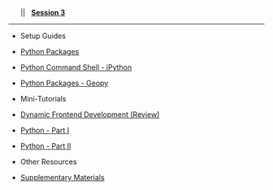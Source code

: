 <!-- docs/_sidebar.md -->

&nbsp;&nbsp;&nbsp;<a href="#/?id=demystifying-programming-dp"><i class="fas fa-home"></i></a>&nbsp;&nbsp;&nbsp;||&nbsp;&nbsp;&nbsp;<a href="#/session3/session3"><span class="fa-stack"><strong class="fa-stack-xs">Session&nbsp;3</strong></span></a><hr>


* Setup Guides  
  
* [Python Packages](/session3/setup_pythonpackages.md)
* [Python Command Shell - iPython](/session3/setup_ipython.md)
* [Python Packages - Geopy](/session3/setup_geopy.md)



* Mini-Tutorials   

* [Dynamic Frontend Development (Review)](/session2/tutorial_js_webdeveloper.md)
* [Python - Part I](/session3/tutorial_python_partI.md)
* [Python - Part II](/session3/tutorial_python_partII.md)

* Other Resources  

* [Supplementary Materials](/session3/supplementary_materials.md)
